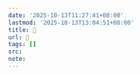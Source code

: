 ```yaml
---
date: '2025-10-13T11:27:41+08:00'
lastmod: '2025-10-13T13:04:51+08:00'
title: 󰙐
url: 󰙐
tags: []
src:
note:
---
```

